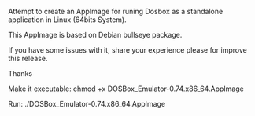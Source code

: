Attempt to create an AppImage for runing Dosbox as a standalone application in Linux (64bits System).

This AppImage is based on Debian bullseye package.

If you have some issues with it, share your experience please for improve this release.

Thanks

Make it executable:
chmod +x DOSBox_Emulator-0.74.x86_64.AppImage

Run:
./DOSBox_Emulator-0.74.x86_64.AppImage
